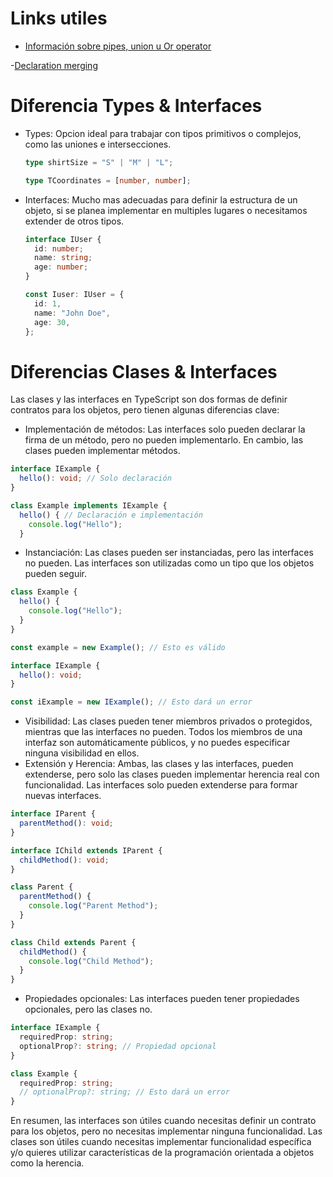 # Links utiles
- [Información sobre pipes, union u Or operator](https://www.geeksforgeeks.org/what-does-the-mean-of-pipe-symbol-in-typescript/)

-[Declaration merging](https://www.typescriptlang.org/docs/handbook/declaration-merging.html)

# Diferencia Types & Interfaces

- Types: Opcion ideal para trabajar con tipos primitivos o complejos, como las uniones e intersecciones.

  ```typescript
  type shirtSize = "S" | "M" | "L";
  ```

  ```typescript
  type TCoordinates = [number, number];
  ```

- Interfaces: Mucho mas adecuadas para definir la estructura de un objeto, si se planea implementar en multiples lugares o necesitamos extender de otros tipos.

  ```typescript
  interface IUser {
    id: number;
    name: string;
    age: number;
  }

  const Iuser: IUser = {
    id: 1,
    name: "John Doe",
    age: 30,
  };
  ```

# Diferencias Clases & Interfaces

Las clases y las interfaces en TypeScript son dos formas de definir contratos para los objetos, pero tienen algunas diferencias clave:

- Implementación de métodos: Las interfaces solo pueden declarar la firma de un método, pero no pueden implementarlo. En cambio, las clases pueden implementar métodos.

```typescript
interface IExample {
  hello(): void; // Solo declaración
}

class Example implements IExample {
  hello() { // Declaración e implementación
    console.log("Hello");
  }
```

- Instanciación: Las clases pueden ser instanciadas, pero las interfaces no pueden. Las interfaces son utilizadas como un tipo que los objetos pueden seguir.

```typescript
class Example {
  hello() {
    console.log("Hello");
  }
}

const example = new Example(); // Esto es válido

interface IExample {
  hello(): void;
}

const iExample = new IExample(); // Esto dará un error
```

- Visibilidad: Las clases pueden tener miembros privados o protegidos, mientras que las interfaces no pueden. Todos los miembros de una interfaz son automáticamente públicos, y no puedes especificar ninguna visibilidad en ellos.
- Extensión y Herencia: Ambas, las clases y las interfaces, pueden extenderse, pero solo las clases pueden implementar herencia real con funcionalidad. Las interfaces solo pueden extenderse para formar nuevas interfaces.

```typescript
interface IParent {
  parentMethod(): void;
}

interface IChild extends IParent {
  childMethod(): void;
}

class Parent {
  parentMethod() {
    console.log("Parent Method");
  }
}

class Child extends Parent {
  childMethod() {
    console.log("Child Method");
  }
}
```

- Propiedades opcionales: Las interfaces pueden tener propiedades opcionales, pero las clases no.

```typescript
interface IExample {
  requiredProp: string;
  optionalProp?: string; // Propiedad opcional
}

class Example {
  requiredProp: string;
  // optionalProp?: string; // Esto dará un error
}
```

En resumen, las interfaces son útiles cuando necesitas definir un contrato para los objetos, pero no necesitas implementar ninguna funcionalidad. Las clases son útiles cuando necesitas implementar funcionalidad específica y/o quieres utilizar características de la programación orientada a objetos como la herencia.
